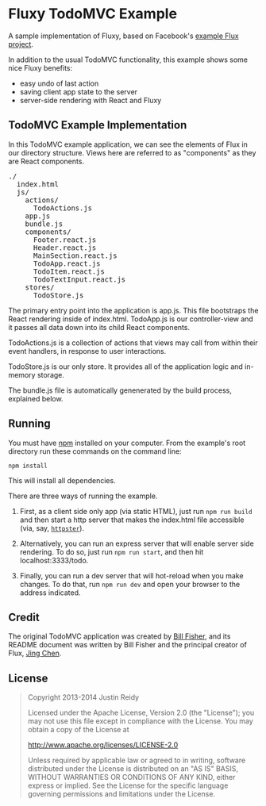 # Fluxy TodoMVC Example
A sample implementation of Fluxy, based on Facebook's [example Flux
project](https://github.com/facebook/react/tree/master/examples/todomvc-flux).

In addition to the usual TodoMVC functionality, this example shows some nice Fluxy benefits:

* easy undo of last action
* saving client app state to the server
* server-side rendering with React and Fluxy

## TodoMVC Example Implementation

In this TodoMVC example application, we can see the elements of Flux in our directory structure.  Views here are referred to as "components" as they are React components.

<pre>
./
  index.html
  js/
    actions/
      TodoActions.js
    app.js
    bundle.js
    components/
      Footer.react.js
      Header.react.js
      MainSection.react.js
      TodoApp.react.js
      TodoItem.react.js
      TodoTextInput.react.js
    stores/
      TodoStore.js
</pre>

The primary entry point into the application is app.js.  This file bootstraps
the React rendering inside of index.html.  TodoApp.js is our controller-view
and it passes all data down into its child React components.

TodoActions.js is a collection of actions that views may call from within their
event handlers, in response to user interactions.

TodoStore.js is our only store.  It provides all of the application logic and
in-memory storage.

The bundle.js file is automatically genenerated by the build process, explained
below.

## Running

You must have [npm](https://www.npmjs.org/) installed on your computer.
From the example's root directory run these commands on the command line:

    npm install

This will install all dependencies.

There are three ways of running the example.

1. First, as a client side only app (via static HTML), just run `npm run build` and
then start a http server that makes the index.html file accessible (via, say, [`httpster`](https://github.com/SimbCo/httpster)).

1. Alternatively, you can run an express server that will enable server side rendering. To do so,
just run `npm run start`, and then hit localhost:3333/todo.

1. Finally, you can run a dev server that will hot-reload when you make changes.
To do that, run `npm run dev` and open your browser to the address indicated.

## Credit

The original TodoMVC application was created by [Bill
Fisher](https://www.facebook.com/bill.fisher.771), and its README document was
written by Bill Fisher and the principal creator of Flux, [Jing
Chen](https://www.facebook.com/jing).


## License

> Copyright 2013-2014 Justin Reidy
>
> Licensed under the Apache License, Version 2.0 (the "License");
> you may not use this file except in compliance with the License.
> You may obtain a copy of the License at
>
> http://www.apache.org/licenses/LICENSE-2.0
>
> Unless required by applicable law or agreed to in writing, software
> distributed under the License is distributed on an "AS IS" BASIS,
> WITHOUT WARRANTIES OR CONDITIONS OF ANY KIND, either express or implied.
> See the License for the specific language governing permissions and
> limitations under the License.
